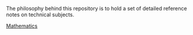 The philosophy behind this repository is to hold a set of detailed reference notes on technical subjects.


[Mathematics](./Mathematics/)
